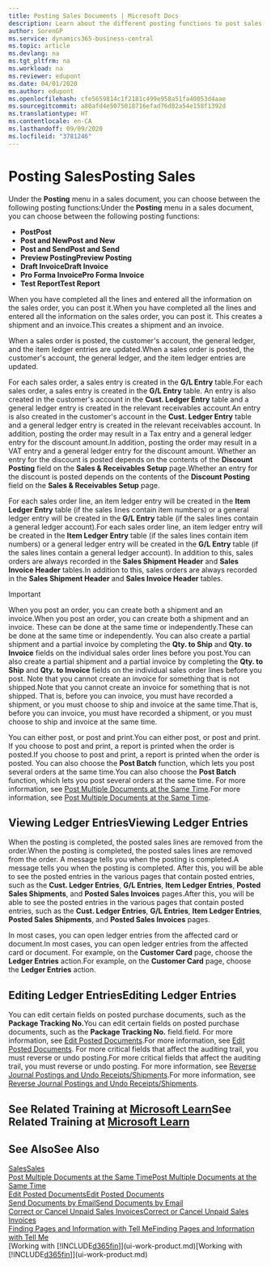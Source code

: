 ```yaml
---
title: Posting Sales Documents | Microsoft Docs
description: Learn about the different posting functions to post sales documents, and how you can update posted documents.
author: SorenGP
ms.service: dynamics365-business-central
ms.topic: article
ms.devlang: na
ms.tgt_pltfrm: na
ms.workload: na
ms.reviewer: edupont
ms.date: 04/01/2020
ms.author: edupont
ms.openlocfilehash: cfe5659814c1f2181c499e958a51fa40053d4aae
ms.sourcegitcommit: a80afd4e5075018716efad76d82a54e158f1392d
ms.translationtype: HT
ms.contentlocale: en-CA
ms.lasthandoff: 09/09/2020
ms.locfileid: "3781246"
---
```

# <a name="posting-sales"></a><span data-ttu-id="710dc-103">Posting Sales</span><span class="sxs-lookup"><span data-stu-id="710dc-103">Posting Sales</span></span>
<span data-ttu-id="710dc-104">Under the **Posting** menu in a sales document, you can choose between the following posting functions:</span><span class="sxs-lookup"><span data-stu-id="710dc-104">Under the **Posting** menu in a sales document, you can choose between the following posting functions:</span></span>

* <span data-ttu-id="710dc-105">**Post**</span><span class="sxs-lookup"><span data-stu-id="710dc-105">**Post**</span></span>
* <span data-ttu-id="710dc-106">**Post and New**</span><span class="sxs-lookup"><span data-stu-id="710dc-106">**Post and New**</span></span>
* <span data-ttu-id="710dc-107">**Post and Send**</span><span class="sxs-lookup"><span data-stu-id="710dc-107">**Post and Send**</span></span>
* <span data-ttu-id="710dc-108">**Preview Posting**</span><span class="sxs-lookup"><span data-stu-id="710dc-108">**Preview Posting**</span></span>
* <span data-ttu-id="710dc-109">**Draft Invoice**</span><span class="sxs-lookup"><span data-stu-id="710dc-109">**Draft Invoice**</span></span>
* <span data-ttu-id="710dc-110">**Pro Forma Invoice**</span><span class="sxs-lookup"><span data-stu-id="710dc-110">**Pro Forma Invoice**</span></span>
* <span data-ttu-id="710dc-111">**Test Report**</span><span class="sxs-lookup"><span data-stu-id="710dc-111">**Test Report**</span></span>

<span data-ttu-id="710dc-112">When you have completed all the lines and entered all the information on the sales order, you can post it.</span><span class="sxs-lookup"><span data-stu-id="710dc-112">When you have completed all the lines and entered all the information on the sales order, you can post it.</span></span> <span data-ttu-id="710dc-113">This creates a shipment and an invoice.</span><span class="sxs-lookup"><span data-stu-id="710dc-113">This creates a shipment and an invoice.</span></span>

<span data-ttu-id="710dc-114">When a sales order is posted, the customer's account, the general ledger, and the item ledger entries are updated.</span><span class="sxs-lookup"><span data-stu-id="710dc-114">When a sales order is posted, the customer's account, the general ledger, and the item ledger entries are updated.</span></span>

<span data-ttu-id="710dc-115">For each sales order, a sales entry is created in the **G/L Entry** table.</span><span class="sxs-lookup"><span data-stu-id="710dc-115">For each sales order, a sales entry is created in the **G/L Entry** table.</span></span> <span data-ttu-id="710dc-116">An entry is also created in the customer's account in the **Cust. Ledger Entry** table and a general ledger entry is created in the relevant receivables account.</span><span class="sxs-lookup"><span data-stu-id="710dc-116">An entry is also created in the customer's account in the **Cust. Ledger Entry** table and a general ledger entry is created in the relevant receivables account.</span></span> <span data-ttu-id="710dc-117">In addition, posting the order may result in a Tax entry and a general ledger entry for the discount amount.</span><span class="sxs-lookup"><span data-stu-id="710dc-117">In addition, posting the order may result in a VAT entry and a general ledger entry for the discount amount.</span></span> <span data-ttu-id="710dc-118">Whether an entry for the discount is posted depends on the contents of the **Discount Posting** field on the **Sales & Receivables Setup** page.</span><span class="sxs-lookup"><span data-stu-id="710dc-118">Whether an entry for the discount is posted depends on the contents of the **Discount Posting** field on the **Sales & Receivables Setup** page.</span></span>

<span data-ttu-id="710dc-119">For each sales order line, an item ledger entry will be created in the **Item Ledger Entry** table (if the sales lines contain item numbers) or a general ledger entry will be created in the **G/L Entry** table (if the sales lines contain a general ledger account).</span><span class="sxs-lookup"><span data-stu-id="710dc-119">For each sales order line, an item ledger entry will be created in the **Item Ledger Entry** table (if the sales lines contain item numbers) or a general ledger entry will be created in the **G/L Entry** table (if the sales lines contain a general ledger account).</span></span> <span data-ttu-id="710dc-120">In addition to this, sales orders are always recorded in the **Sales Shipment Header** and **Sales Invoice Header** tables.</span><span class="sxs-lookup"><span data-stu-id="710dc-120">In addition to this, sales orders are always recorded in the **Sales Shipment Header** and **Sales Invoice Header** tables.</span></span>

> [!IMPORTANT]  
>   <span data-ttu-id="710dc-121">When you post an order, you can create both a shipment and an invoice.</span><span class="sxs-lookup"><span data-stu-id="710dc-121">When you post an order, you can create both a shipment and an invoice.</span></span> <span data-ttu-id="710dc-122">These can be done at the same time or independently.</span><span class="sxs-lookup"><span data-stu-id="710dc-122">These can be done at the same time or independently.</span></span> <span data-ttu-id="710dc-123">You can also create a partial shipment and a partial invoice by completing the **Qty. to Ship** and **Qty. to Invoice** fields on the individual sales order lines before you post.</span><span class="sxs-lookup"><span data-stu-id="710dc-123">You can also create a partial shipment and a partial invoice by completing the **Qty. to Ship** and **Qty. to Invoice** fields on the individual sales order lines before you post.</span></span> <span data-ttu-id="710dc-124">Note that you cannot create an invoice for something that is not shipped.</span><span class="sxs-lookup"><span data-stu-id="710dc-124">Note that you cannot create an invoice for something that is not shipped.</span></span> <span data-ttu-id="710dc-125">That is, before you can invoice, you must have recorded a shipment, or you must choose to ship and invoice at the same time.</span><span class="sxs-lookup"><span data-stu-id="710dc-125">That is, before you can invoice, you must have recorded a shipment, or you must choose to ship and invoice at the same time.</span></span>

<span data-ttu-id="710dc-126">You can either post, or post and print.</span><span class="sxs-lookup"><span data-stu-id="710dc-126">You can either post, or post and print.</span></span> <span data-ttu-id="710dc-127">If you choose to post and print, a report is printed when the order is posted.</span><span class="sxs-lookup"><span data-stu-id="710dc-127">If you choose to post and print, a report is printed when the order is posted.</span></span> <span data-ttu-id="710dc-128">You can also choose the **Post Batch** function, which lets you post several orders at the same time.</span><span class="sxs-lookup"><span data-stu-id="710dc-128">You can also choose the **Post Batch** function, which lets you post several orders at the same time.</span></span> <span data-ttu-id="710dc-129">For more information, see [Post Multiple Documents at the Same Time](ui-batch-posting.md).</span><span class="sxs-lookup"><span data-stu-id="710dc-129">For more information, see [Post Multiple Documents at the Same Time](ui-batch-posting.md).</span></span>

## <a name="viewing-ledger-entries"></a><span data-ttu-id="710dc-130">Viewing Ledger Entries</span><span class="sxs-lookup"><span data-stu-id="710dc-130">Viewing Ledger Entries</span></span>
<span data-ttu-id="710dc-131">When the posting is completed, the posted sales lines are removed from the order.</span><span class="sxs-lookup"><span data-stu-id="710dc-131">When the posting is completed, the posted sales lines are removed from the order.</span></span> <span data-ttu-id="710dc-132">A message tells you when the posting is completed.</span><span class="sxs-lookup"><span data-stu-id="710dc-132">A message tells you when the posting is completed.</span></span> <span data-ttu-id="710dc-133">After this, you will be able to see the posted entries in the various pages that contain posted entries, such as the **Cust. Ledger Entries**, **G/L Entries**, **Item Ledger Entries**, **Posted Sales Shipments**, and **Posted Sales Invoices** pages.</span><span class="sxs-lookup"><span data-stu-id="710dc-133">After this, you will be able to see the posted entries in the various pages that contain posted entries, such as the **Cust. Ledger Entries**, **G/L Entries**, **Item Ledger Entries**, **Posted Sales Shipments**, and **Posted Sales Invoices** pages.</span></span>  

<span data-ttu-id="710dc-134">In most cases, you can open ledger entries from the affected card or document.</span><span class="sxs-lookup"><span data-stu-id="710dc-134">In most cases, you can open ledger entries from the affected card or document.</span></span> <span data-ttu-id="710dc-135">For example, on the **Customer Card** page, choose the **Ledger Entries** action.</span><span class="sxs-lookup"><span data-stu-id="710dc-135">For example, on the **Customer Card** page, choose the **Ledger Entries** action.</span></span>

## <a name="editing-ledger-entries"></a><span data-ttu-id="710dc-136">Editing Ledger Entries</span><span class="sxs-lookup"><span data-stu-id="710dc-136">Editing Ledger Entries</span></span>
<span data-ttu-id="710dc-137">You can edit certain fields on posted purchase documents, such as the **Package Tracking No.**</span><span class="sxs-lookup"><span data-stu-id="710dc-137">You can edit certain fields on posted purchase documents, such as the **Package Tracking No.**</span></span> <span data-ttu-id="710dc-138">field.</span><span class="sxs-lookup"><span data-stu-id="710dc-138">field.</span></span> <span data-ttu-id="710dc-139">For more information, see [Edit Posted Documents](across-edit-posted-document.md).</span><span class="sxs-lookup"><span data-stu-id="710dc-139">For more information, see [Edit Posted Documents](across-edit-posted-document.md).</span></span> <span data-ttu-id="710dc-140">For more critical fields that affect the auditing trail, you must reverse or undo posting.</span><span class="sxs-lookup"><span data-stu-id="710dc-140">For more critical fields that affect the auditing trail, you must reverse or undo posting.</span></span> <span data-ttu-id="710dc-141">For more information, see [Reverse Journal Postings and Undo Receipts/Shipments](finance-how-reverse-journal-posting.md).</span><span class="sxs-lookup"><span data-stu-id="710dc-141">For more information, see [Reverse Journal Postings and Undo Receipts/Shipments](finance-how-reverse-journal-posting.md).</span></span>

## <a name="see-related-training-at-microsoft-learn"></a><span data-ttu-id="710dc-142">See Related Training at [Microsoft Learn](/learn/modules/ship-invoice-items-dynamics-365-business-central/index)</span><span class="sxs-lookup"><span data-stu-id="710dc-142">See Related Training at [Microsoft Learn](/learn/modules/ship-invoice-items-dynamics-365-business-central/index)</span></span>

## <a name="see-also"></a><span data-ttu-id="710dc-143">See Also</span><span class="sxs-lookup"><span data-stu-id="710dc-143">See Also</span></span>
[<span data-ttu-id="710dc-144">Sales</span><span class="sxs-lookup"><span data-stu-id="710dc-144">Sales</span></span>](sales-manage-sales.md)  
[<span data-ttu-id="710dc-145">Post Multiple Documents at the Same Time</span><span class="sxs-lookup"><span data-stu-id="710dc-145">Post Multiple Documents at the Same Time</span></span>](ui-batch-posting.md)  
[<span data-ttu-id="710dc-146">Edit Posted Documents</span><span class="sxs-lookup"><span data-stu-id="710dc-146">Edit Posted Documents</span></span>](across-edit-posted-document.md)  
[<span data-ttu-id="710dc-147">Send Documents by Email</span><span class="sxs-lookup"><span data-stu-id="710dc-147">Send Documents by Email</span></span>](ui-how-send-documents-email.md)  
[<span data-ttu-id="710dc-148">Correct or Cancel Unpaid Sales Invoices</span><span class="sxs-lookup"><span data-stu-id="710dc-148">Correct or Cancel Unpaid Sales Invoices</span></span>](sales-how-correct-cancel-sales-invoice.md)  
[<span data-ttu-id="710dc-149">Finding Pages and Information with Tell Me</span><span class="sxs-lookup"><span data-stu-id="710dc-149">Finding Pages and Information with Tell Me</span></span>](ui-search.md)  
<span data-ttu-id="710dc-150">[Working with [!INCLUDE[d365fin](includes/d365fin_md.md)]](ui-work-product.md)</span><span class="sxs-lookup"><span data-stu-id="710dc-150">[Working with [!INCLUDE[d365fin](includes/d365fin_md.md)]](ui-work-product.md)</span></span>
